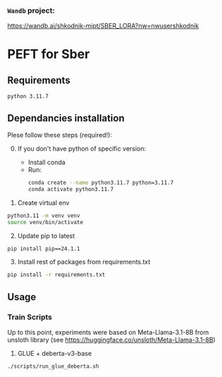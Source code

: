 ### ``Wandb`` project: 
https://wandb.ai/shkodnik-mipt/SBER_LORA?nw=nwusershkodnik

# PEFT for Sber

## Requirements 
    python 3.11.7

## Dependancies installation
Plese follow these steps (required!):

0. If you don't have python of specific version:
    - Install conda
    - Run:
      ```bash
      conda create --name python3.11.7 python=3.11.7
      conda activate python3.11.7
      ```

1. Create virtual env
```bash
python3.11 -m venv venv
source venv/bin/activate
```

2. Update pip to latest
```bash
pip install pip==24.1.1
```

3. Install rest of packages from requirements.txt
```bash
pip install -r requirements.txt
```

## Usage
### Train Scripts
Up to this point, experiments were based on Meta-Llama-3.1-8B from unsloth library (see https://huggingface.co/unsloth/Meta-Llama-3.1-8B)

1. GLUE + deberta-v3-base
```bash
./scripts/run_glue_deberta.sh
```
